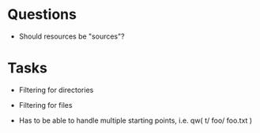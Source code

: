 # Questions

* Should resources be "sources"?

# Tasks

* Filtering for directories

* Filtering for files

* Has to be able to handle multiple starting points, i.e. qw( t/ foo/ foo.txt )
